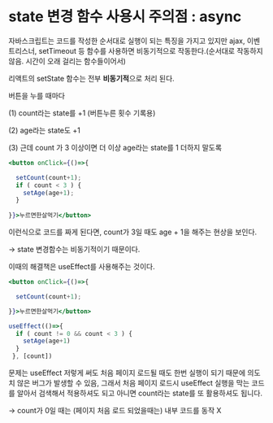 # state 변경 함수 사용시 주의점 : async

자바스크립트는 코드를 작성한 순서대로 실행이 되는 특징을 가지고 있지만 ajax, 이벤트리스너, setTimeout 등 함수를 사용하면 비동기적으로 작동한다.(순서대로 작동하지 않음. 시간이 오래 걸리는 함수들이어서)

리액트의 setState 함수는 전부 **비동기적**으로 처리 된다.

버튼을 누를 때마다

(1) count라는 state를 +1  (버튼누른 횟수 기록용)

(2) age라는 state도 +1

(3) 근데 count 가 3 이상이면 더 이상 age라는 state를 1 더하지 말도록

```jsx
<button onClick={()=>{

  setCount(count+1);
  if ( count < 3 ) {
    setAge(age+1);
  }
         
}}>누르면한살먹기</button>
```

이런식으로 코드를 짜게 된다면, count가 3일 때도 age + 1을 해주는 현상을 보인다. 

→ state 변경함수는 비동기적이기 때문이다. 

이때의 해결책은 useEffect를 사용해주는 것이다.

```jsx
<button onClick={()=>{

  setCount(count+1);

}}>누르면한살먹기</button> 

useEffect(()=>{
  if ( count != 0 && count < 3 ) {
    setAge(age+1)
  }
 }, [count]) 
```

문제는 useEffect 저렇게 써도 처음 페이지 로드될 때도 한번 실행이 되기 때문에 의도치 않은 버그가 발생할 수 있음, 그래서 처음 페이지 로드시 useEffect 실행을 막는 코드를 알아서 검색해서 적용하셔도 되고 아니면 count라는 state를 또 활용하셔도 됩니다.

→ count가 0일 때는 (페이지 처음 로드 되었을때는) 내부 코드를 동작 X